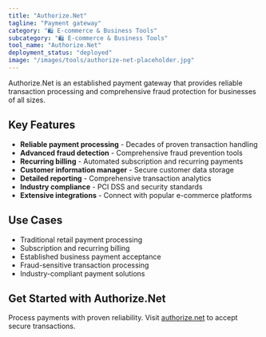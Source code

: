 ```yaml
---
title: "Authorize.Net"
tagline: "Payment gateway"
category: "🛍️ E-commerce & Business Tools"
subcategory: "🛍️ E-commerce & Business Tools"
tool_name: "Authorize.Net"
deployment_status: "deployed"
image: "/images/tools/authorize-net-placeholder.jpg"
---
```

Authorize.Net is an established payment gateway that provides reliable transaction processing and comprehensive fraud protection for businesses of all sizes.

## Key Features

- **Reliable payment processing** - Decades of proven transaction handling
- **Advanced fraud detection** - Comprehensive fraud prevention tools
- **Recurring billing** - Automated subscription and recurring payments
- **Customer information manager** - Secure customer data storage
- **Detailed reporting** - Comprehensive transaction analytics
- **Industry compliance** - PCI DSS and security standards
- **Extensive integrations** - Connect with popular e-commerce platforms

## Use Cases

- Traditional retail payment processing
- Subscription and recurring billing
- Established business payment acceptance
- Fraud-sensitive transaction processing
- Industry-compliant payment solutions

## Get Started with Authorize.Net

Process payments with proven reliability. Visit [authorize.net](https://www.authorize.net) to accept secure transactions.
